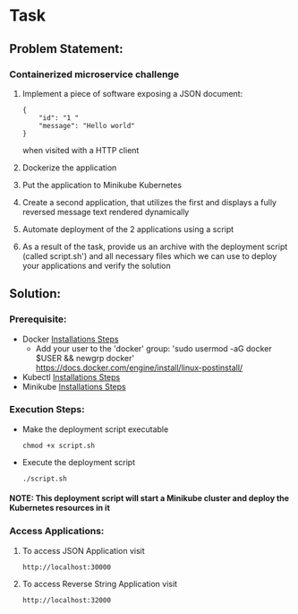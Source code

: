 # Task

## Problem Statement:

### Containerized microservice challenge
1. Implement a piece of software exposing a JSON document:
    ```
    {
        "id": "1 "
        "message": "Hello world"
    }
    ``` 
    when visited with a HTTP client

2. Dockerize the application
3. Put the application to Minikube Kubernetes
4. Create a second application, that utilizes the first and displays a fully reversed message text rendered dynamically
5. Automate deployment of the 2 applications using a script
6. As a result of the task, provide us an archive with the deployment script (called script.sh') and all necessary files which we can use to deploy your applications and verify the solution

## Solution:

### Prerequisite:

- Docker [Installations Steps](https://docs.docker.com/engine/install/)
    - Add your user to the 'docker' group: 'sudo usermod -aG docker $USER && newgrp docker' <https://docs.docker.com/engine/install/linux-postinstall/> 
- Kubectl [Installations Steps](https://kubernetes.io/docs/tasks/tools/install-kubectl-linux/)
- Minikube [Installations Steps](https://minikube.sigs.k8s.io/docs/start/)

### Execution Steps:

- Make the deployment script executable

    ```
    chmod +x script.sh
    ```
- Execute the deployment script
    ```
    ./script.sh
    ```
#### NOTE: This deployment script will start a Minikube cluster and deploy the Kubernetes resources in it


### Access Applications:
1. To access JSON Application visit 

    `http://localhost:30000`

2. To access Reverse String Application visit 

    `http://localhost:32000`
